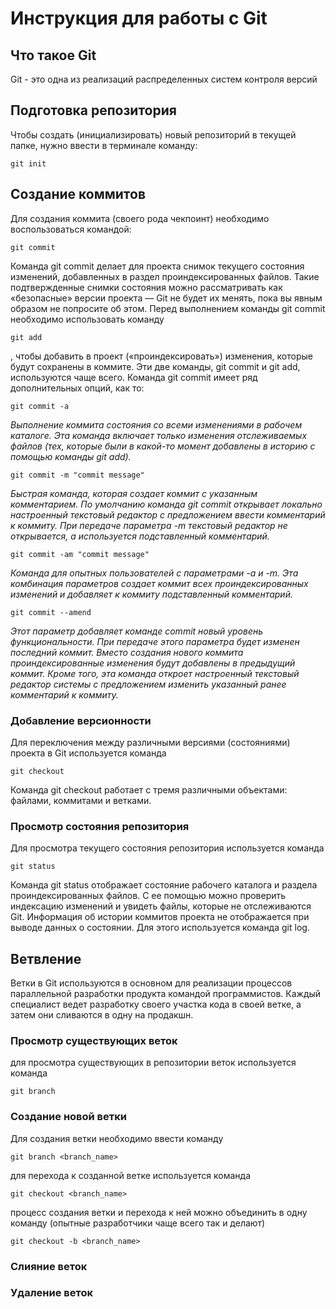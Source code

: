 # **Инструкция для работы с Git**

## Что такое Git
Git - это одна из реализаций распределенных систем контроля версий
## Подготовка репозитория
Чтобы создать (инициализировать) новый репозиторий в текущей папке, нужно ввести в терминале команду:

    git init
## Создание коммитов
Для создания коммита (своего рода чекпоинт) необходимо воспользоваться командой:

    git commit
Команда git commit делает для проекта снимок текущего состояния изменений, добавленных в раздел проиндексированных файлов. Такие подтвержденные снимки состояния можно рассматривать как «безопасные» версии проекта — Git не будет их менять, пока вы явным образом не попросите об этом. Перед выполнением команды git commit необходимо использовать команду 

    git add

, чтобы добавить в проект («проиндексировать») изменения, которые будут сохранены в коммите. Эти две команды, git commit и git add, используются чаще всего.
Команда git commit имеет ряд дополнительных опций, как то:

    git commit -a
*Выполнение коммита состояния со всеми изменениями в рабочем каталоге. Эта команда включает только изменения отслеживаемых файлов (тех, которые были в какой-то момент добавлены в историю с помощью команды git add).*

    git commit -m "commit message"
*Быстрая команда, которая создает коммит с указанным комментарием. По умолчанию команда git commit открывает локально настроенный текстовый редактор с предложением ввести комментарий к коммиту. При передаче параметра -m текстовый редактор не открывается, а используется подставленный комментарий.*

    git commit -am "commit message"
*Команда для опытных пользователей с параметрами -a и -m. Эта комбинация параметров создает коммит всех проиндексированных изменений и добавляет к коммиту подставленный комментарий.*

    git commit --amend
*Этот параметр добавляет команде commit новый уровень функциональности. При передаче этого параметра будет изменен последний коммит. Вместо создания нового коммита проиндексированные изменения будут добавлены в предыдущий коммит. Кроме того, эта команда откроет настроенный текстовый редактор системы с предложением изменить указанный ранее комментарий к коммиту.*
### Добавление версионности
Для переключения между различными версиями (состояниями) проекта в Git используется команда

    git checkout

Команда git checkout работает с тремя различными объектами: файлами, коммитами и ветками.

### Просмотр состояния репозитория
Для просмотра текущего состояния репозитория используется команда

    git status
Команда git status отображает состояние рабочего каталога и раздела проиндексированных файлов. С ее помощью можно проверить индексацию изменений и увидеть файлы, которые не отслеживаются Git. Информация об истории коммитов проекта не отображается при выводе данных о состоянии. Для этого используется команда git log.

## Ветвление
Ветки в Git используются в основном для реализации процессов параллельной разработки продукта командой программистов. Каждый специалист ведет разработку своего участка кода в своей ветке, а затем они сливаются в одну на продакшн.

### Просмотр существующих веток
для просмотра существующих в репозитории веток используется команда 

    git branch

    
### Создание новой ветки
Для создания ветки необходимо ввести команду 

    git branch <branch_name>

для перехода к созданной ветке используется команда

    git checkout <branch_name>

процесс создания ветки и перехода к ней можно объединить в одну команду (опытные разработчики чаще всего так и делают)

    git checkout -b <branch_name>

### Слияние веток
   
### Удаление веток